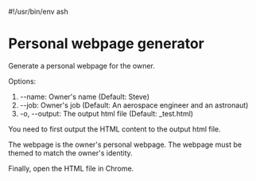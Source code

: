 #!/usr/bin/env ash

# Personal webpage generator

Generate a personal webpage for the owner.

Options:

1. --name:  Owner's name (Default: Steve)
2. --job: Owner's job (Default: An aerospace engineer and an astronaut)
3. -o, --output: The output html file (Default: _test.html)

You need to first output the HTML content to the output html file.

The webpage is the owner's personal webpage.
The webpage must be themed to match the owner's identity.

Finally, open the HTML file in Chrome.